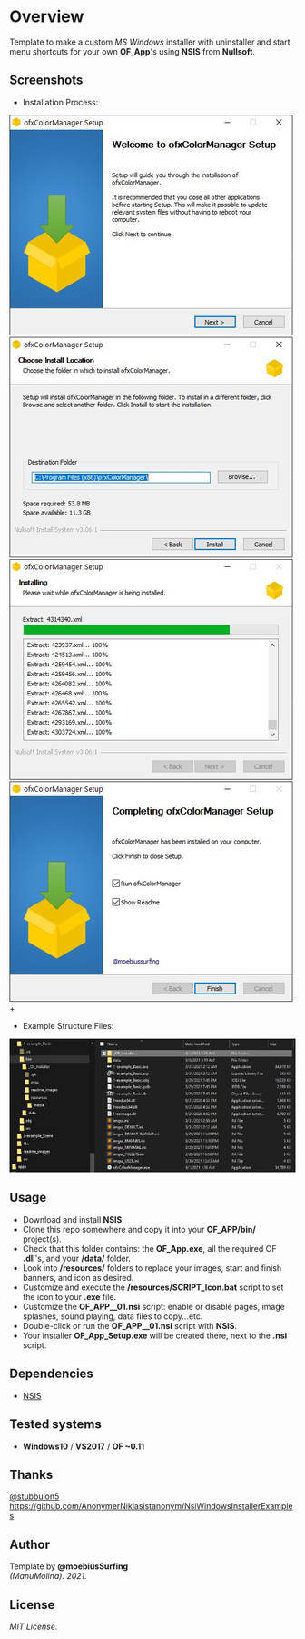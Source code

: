 # Overview
Template to make a custom _MS Windows_ installer with uninstaller and start menu shortcuts for your own **OF_App**'s using **NSIS** from **Nullsoft**.

## Screenshots
* Installation Process:  

![image](/readme_images/Capture1.JPG?raw=true "image")
![image](/readme_images/Capture2.JPG?raw=true "image")
![image](/readme_images/Capture3.JPG?raw=true "image")
![image](/readme_images/Capture4.JPG?raw=true "image")+

* Example Structure Files:  

![image](/readme_images/Capture_Example.JPG?raw=true "image")

## Usage
- Download and install **NSIS**.
- Clone this repo somewhere and copy it into your **OF_APP/bin/** project(s). 
- Check that this folder contains: the **OF_App.exe**, all the required OF **.dll**'s, and your **/data/** folder.
- Look into **/resources/** folders to replace your images, start and finish banners, and icon as desired.
- Customize and execute the **/resources/SCRIPT_Icon.bat** script to set the icon to your **.exe** file.
- Customize the **OF_APP__01.nsi** script: enable or disable pages, image splashes, sound playing, data files to copy...etc.
- Double-click or run the **OF_APP__01.nsi** script with **NSIS**.
- Your installer **OF_App_Setup.exe** will be created there, next to the **.nsi** script.

## Dependencies
* [NSIS](https://nsis.sourceforge.io/Main_Page)  

## Tested systems
- **Windows10** / **VS2017** / **OF ~0.11**

## Thanks
[@stubbulon5](https://forum.openframeworks.cc/t/deploying-and-creating-installers-for-windows-and-macos/36887/4)  
https://github.com/AnonymerNiklasistanonym/NsiWindowsInstallerExamples  

## Author
Template by **@moebiusSurfing**  
*(ManuMolina). 2021.*

## License
*MIT License.*